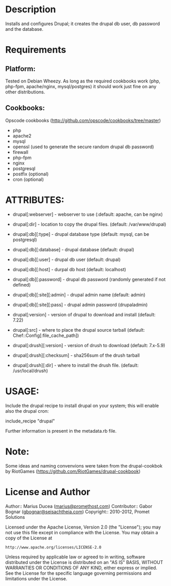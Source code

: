 Description
===========

Installs and configures Drupal; it creates the drupal db user, db password and the database.

Requirements
============

## Platform:

Tested on Debian Wheezy. As long as the required cookbooks work
(php, php-fpm, apache/nginx, mysql/postgres) it should work just fine on any
other distributions.

## Cookbooks:

Opscode cookbooks (http://github.com/opscode/cookbooks/tree/master)

* php
* apache2
* mysql
* openssl (used to generate the secure random drupal db password)
* firewall
* php-fpm
* nginx
* postgresql
* postfix (optional)
* cron (optional)

# ATTRIBUTES:

* drupal[:webserver] - webserver to use (:default: apache, can be nginx)
* drupal[:dir] - location to copy the drupal files. (default: /var/www/drupal)
* drupal[:db][:type] - drupal database type (default: mysql, can be postgresql)
* drupal[:db][:database] - drupal database (default: drupal)
* drupal[:db][:user] - drupal db user (default: drupal)
* drupal[:db][:host] - durpal db host (default: localhost)
* drupal[:db][:password] - drupal db password (randomly generated if not defined)
* drupal[:db][:site][:admin] - drupal admin name (default: admin)
* drupal[:db][:site][:pass] - drupal admin password (drupaladmin)

* drupal[:version] - version of drupal to download and install (default: 7.22)
* drupal[:src] - where to place the drupal source tarball (default: Chef::Config[:file_cache_path])
* drupal[:drush][:version] - version of drush to download (default: 7.x-5.9)
* drupal[:drush][:checksum] - sha256sum of the drush tarball
* drupal[:drush][:dir] - where to install the drush file. (default: /usr/local/drush)

# USAGE:

Include the drupal recipe to install drupal on your system; this will enable also the drupal cron:

  include_recipe "drupal"

Further information is present in the metadata.rb file.

# Note:

Some ideas and naming convenvions were taken from the drupal-cookbok by RiotGames (https://github.com/RiotGames/drupal-cookbook)

License and Author
==================

Author:: Marius Ducea (marius@promethost.com)
Contributor:: Gabor Bognar (gbognar@seisachtheia.com)
Copyright:: 2010-2012, Promet Solutions

Licensed under the Apache License, Version 2.0 (the "License");
you may not use this file except in compliance with the License.
You may obtain a copy of the License at

    http://www.apache.org/licenses/LICENSE-2.0

Unless required by applicable law or agreed to in writing, software
distributed under the License is distributed on an "AS IS" BASIS,
WITHOUT WARRANTIES OR CONDITIONS OF ANY KIND, either express or implied.
See the License for the specific language governing permissions and
limitations under the License.
